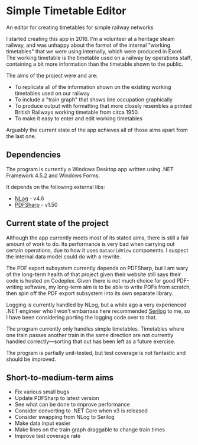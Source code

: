 # Simple Timetable Editor
An editor for creating timetables for simple railway networks

I started creating this app in 2016.  I'm a volunteer at a heritage steam railway, and was unhappy about the format of the internal "working timetables" that we were using internally, which were produced in Excel.  The working timetable is the timetable used on a railway by operations staff, containing a bit more information than the timetable shown to the public.

The aims of the project were and are:
* To replicate all of the information shown on the existing working timetables used on our railway
* To include a "train graph" that shows line occupation graphically
* To produce output with formatting that more closely resembles a printed British Railways working timetable from circa 1950.
* To make it easy to enter and edit working timetables

Arguably the current state of the app achieves all of those aims apart from the last one.

## Dependencies

The program is currently a Windows Desktop app written using .NET Framework 4.5.2 and Windows Forms.

It depends on the following external libs:
* [NLog](https://nlog-project.org/) - v4.6
* [PDFSharp](http://www.pdfsharp.net/) - v1.50

## Current state of the project

Although the app currently meets most of its stated aims, there is still a fair amount of work to do.  Its performance is very bad when carrying out certain operations, due to how it uses `DataGridView` components.  I suspect the internal data model could do with a rewrite.

The PDF export subsystem currently depends on PDFSharp, but I am wary of the long-term health of that project given their website still says their code is hosted on Codeplex.  Given there is not much choice for good PDF-writing software, my long-term aim is to be able to write PDFs from scratch, then spin off the PDF export subsystem into its own separate library.

Logging is currently handled by NLog, but a while ago a very experienced .NET engineer who I won't embarrass here recommended [Serilog](https://serilog.net/) to me, so I have been considering porting the logging code over to that.

The program currently only handles simple timetables.  Timetables where one train passes another train in the same direction are not currently handled correctly&mdash;sorting that out has been left as a future exercise.

The program is partially unit-tested, but test coverage is not fantastic and should be improved.

## Short-to-medium-term aims

* Fix various small bugs
* Update PDFSharp to latest version
* See what can be done to improve performance
* Consider converting to .NET Core when v3 is released
* Consider swapping from NLog to Serilog
* Make data input easier
* Make lines on the train graph draggable to change train times
* Improve test coverage rate
